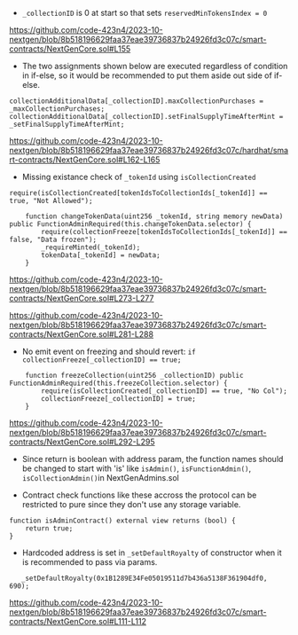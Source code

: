 - `_collectionID` is 0 at start so that sets `reservedMinTokensIndex = 0`

https://github.com/code-423n4/2023-10-nextgen/blob/8b518196629faa37eae39736837b24926fd3c07c/smart-contracts/NextGenCore.sol#L155

- The two assignments shown below are executed regardless of condition in if-else, so it would be recommended to put them aside out side of if-else.

```solidity
collectionAdditionalData[_collectionID].maxCollectionPurchases = _maxCollectionPurchases;
collectionAdditionalData[_collectionID].setFinalSupplyTimeAfterMint = _setFinalSupplyTimeAfterMint;
```

https://github.com/code-423n4/2023-10-nextgen/blob/8b518196629faa37eae39736837b24926fd3c07c/hardhat/smart-contracts/NextGenCore.sol#L162-L165

- Missing existance check of `_tokenId` using `isCollectionCreated` 
       
`require(isCollectionCreated[tokenIdsToCollectionIds[_tokenId]] == true, "Not Allowed");`

```solidity
    function changeTokenData(uint256 _tokenId, string memory newData) public FunctionAdminRequired(this.changeTokenData.selector) {
        require(collectionFreeze[tokenIdsToCollectionIds[_tokenId]] == false, "Data frozen");
        _requireMinted(_tokenId);
        tokenData[_tokenId] = newData;
    }
```

https://github.com/code-423n4/2023-10-nextgen/blob/8b518196629faa37eae39736837b24926fd3c07c/smart-contracts/NextGenCore.sol#L273-L277

https://github.com/code-423n4/2023-10-nextgen/blob/8b518196629faa37eae39736837b24926fd3c07c/smart-contracts/NextGenCore.sol#L281-L288

- No emit event on freezing and should revert: `if collectionFreeze[_collectionID] == true;`

```solidity
    function freezeCollection(uint256 _collectionID) public FunctionAdminRequired(this.freezeCollection.selector) {
        require(isCollectionCreated[_collectionID] == true, "No Col");
        collectionFreeze[_collectionID] = true;
    }
```

https://github.com/code-423n4/2023-10-nextgen/blob/8b518196629faa37eae39736837b24926fd3c07c/smart-contracts/NextGenCore.sol#L292-L295

- Since return is boolean with address param, the function names should be changed to start with 'is' like `isAdmin()`, `isFunctionAdmin()`, `isCollectionAdmin()`in NextGenAdmins.sol

- Contract check functions like these accross the protocol can be restricted to pure since they don't use any storage variable.

```solidity
function isAdminContract() external view returns (bool) {
    return true;
}
```

- Hardcoded address is set in `_setDefaultRoyalty` of constructor when it is recommended to pass via params.

```solidity
   _setDefaultRoyalty(0x1B1289E34Fe05019511d7b436a5138F361904df0, 690);
```

https://github.com/code-423n4/2023-10-nextgen/blob/8b518196629faa37eae39736837b24926fd3c07c/smart-contracts/NextGenCore.sol#L111-L112